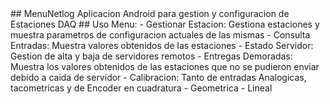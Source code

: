 <snippet>
  <content>
## MenuNetlog
Aplicacion Android para gestion y configuracion de Estaciones DAQ
## Uso
Menu:
 - Gestionar Estacion: Gestiona estaciones y muestra parametros de configuracion actuales de las mismas
 - Consulta Entradas: Muestra valores obtenidos de las estaciones
 - Estado Servidor: Gestion de alta y baja de servidores remotos
 - Entregas Demoradas: Muestra los valores obtenidos de las estaciones que no se pudieron enviar debido a caida de servidor
 - Calibracion: Tanto de entradas Analogicas, tacometricas y de Encoder en cuadratura
 	- Geometrica
 	- Lineal
	</content>
</snippet>